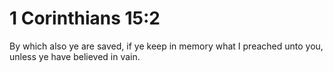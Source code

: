 # 1 Corinthians 15:2

By which also ye are saved, if ye keep in memory what I preached unto you, unless ye have believed in vain.